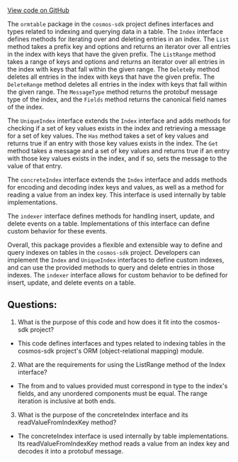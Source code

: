 [View code on GitHub](https://github.com/cosmos/cosmos-sdk/blob/main/orm/model/ormtable/index.go)

The `ormtable` package in the `cosmos-sdk` project defines interfaces and types related to indexing and querying data in a table. The `Index` interface defines methods for iterating over and deleting entries in an index. The `List` method takes a prefix key and options and returns an iterator over all entries in the index with keys that have the given prefix. The `ListRange` method takes a range of keys and options and returns an iterator over all entries in the index with keys that fall within the given range. The `DeleteBy` method deletes all entries in the index with keys that have the given prefix. The `DeleteRange` method deletes all entries in the index with keys that fall within the given range. The `MessageType` method returns the protobuf message type of the index, and the `Fields` method returns the canonical field names of the index.

The `UniqueIndex` interface extends the `Index` interface and adds methods for checking if a set of key values exists in the index and retrieving a message for a set of key values. The `Has` method takes a set of key values and returns true if an entry with those key values exists in the index. The `Get` method takes a message and a set of key values and returns true if an entry with those key values exists in the index, and if so, sets the message to the value of that entry.

The `concreteIndex` interface extends the `Index` interface and adds methods for encoding and decoding index keys and values, as well as a method for reading a value from an index key. This interface is used internally by table implementations.

The `indexer` interface defines methods for handling insert, update, and delete events on a table. Implementations of this interface can define custom behavior for these events.

Overall, this package provides a flexible and extensible way to define and query indexes on tables in the `cosmos-sdk` project. Developers can implement the `Index` and `UniqueIndex` interfaces to define custom indexes, and can use the provided methods to query and delete entries in those indexes. The `indexer` interface allows for custom behavior to be defined for insert, update, and delete events on a table.
## Questions: 
 1. What is the purpose of this code and how does it fit into the cosmos-sdk project?
- This code defines interfaces and types related to indexing tables in the cosmos-sdk project's ORM (object-relational mapping) module.

2. What are the requirements for using the ListRange method of the Index interface?
- The from and to values provided must correspond in type to the index's fields, and any unordered components must be equal. The range iteration is inclusive at both ends.

3. What is the purpose of the concreteIndex interface and its readValueFromIndexKey method?
- The concreteIndex interface is used internally by table implementations. Its readValueFromIndexKey method reads a value from an index key and decodes it into a protobuf message.